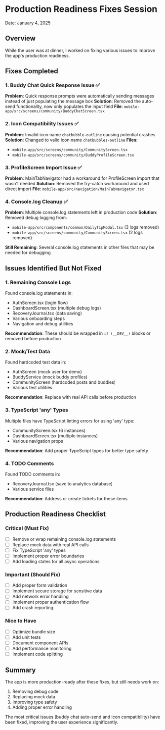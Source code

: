 # Production Readiness Fixes Session
Date: January 4, 2025

## Overview
While the user was at dinner, I worked on fixing various issues to improve the app's production readiness.

## Fixes Completed

### 1. Buddy Chat Quick Response Issue ✅
**Problem**: Quick response prompts were automatically sending messages instead of just populating the message box
**Solution**: Removed the auto-send functionality, now only populates the input field
**File**: `mobile-app/src/screens/community/BuddyChatScreen.tsx`

### 2. Icon Compatibility Issues ✅
**Problem**: Invalid icon name `chatbubble-outline` causing potential crashes
**Solution**: Changed to valid icon name `chatbubbles-outline` 
**Files**: 
- `mobile-app/src/screens/community/CommunityScreen.tsx`
- `mobile-app/src/screens/community/BuddyProfileScreen.tsx`

### 3. ProfileScreen Import Issue ✅
**Problem**: MainTabNavigator had a workaround for ProfileScreen import that wasn't needed
**Solution**: Removed the try-catch workaround and used direct import
**File**: `mobile-app/src/navigation/MainTabNavigator.tsx`

### 4. Console.log Cleanup ✅
**Problem**: Multiple console.log statements left in production code
**Solution**: Removed debug logging from:
- `mobile-app/src/components/common/DailyTipModal.tsx` (3 logs removed)
- `mobile-app/src/screens/community/CommunityScreen.tsx` (2 logs removed)

**Still Remaining**: Several console.log statements in other files that may be needed for debugging

## Issues Identified But Not Fixed

### 1. Remaining Console Logs
Found console.log statements in:
- AuthScreen.tsx (login flow)
- DashboardScreen.tsx (multiple debug logs)
- RecoveryJournal.tsx (data saving)
- Various onboarding steps
- Navigation and debug utilities

**Recommendation**: These should be wrapped in `if (__DEV__)` blocks or removed before production

### 2. Mock/Test Data
Found hardcoded test data in:
- AuthScreen (mock user for demo)
- BuddyService (mock buddy profiles)
- CommunityScreen (hardcoded posts and buddies)
- Various test utilities

**Recommendation**: Replace with real API calls before production

### 3. TypeScript 'any' Types
Multiple files have TypeScript linting errors for using 'any' type:
- CommunityScreen.tsx (6 instances)
- DashboardScreen.tsx (multiple instances)
- Various navigation props

**Recommendation**: Add proper TypeScript types for better type safety

### 4. TODO Comments
Found TODO comments in:
- RecoveryJournal.tsx (save to analytics database)
- Various service files

**Recommendation**: Address or create tickets for these items

## Production Readiness Checklist

### Critical (Must Fix)
- [ ] Remove or wrap remaining console.log statements
- [ ] Replace mock data with real API calls
- [ ] Fix TypeScript 'any' types
- [ ] Implement proper error boundaries
- [ ] Add loading states for all async operations

### Important (Should Fix)
- [ ] Add proper form validation
- [ ] Implement secure storage for sensitive data
- [ ] Add network error handling
- [ ] Implement proper authentication flow
- [ ] Add crash reporting

### Nice to Have
- [ ] Optimize bundle size
- [ ] Add unit tests
- [ ] Document component APIs
- [ ] Add performance monitoring
- [ ] Implement code splitting

## Summary
The app is more production-ready after these fixes, but still needs work on:
1. Removing debug code
2. Replacing mock data
3. Improving type safety
4. Adding proper error handling

The most critical issues (buddy chat auto-send and icon compatibility) have been fixed, improving the user experience significantly. 